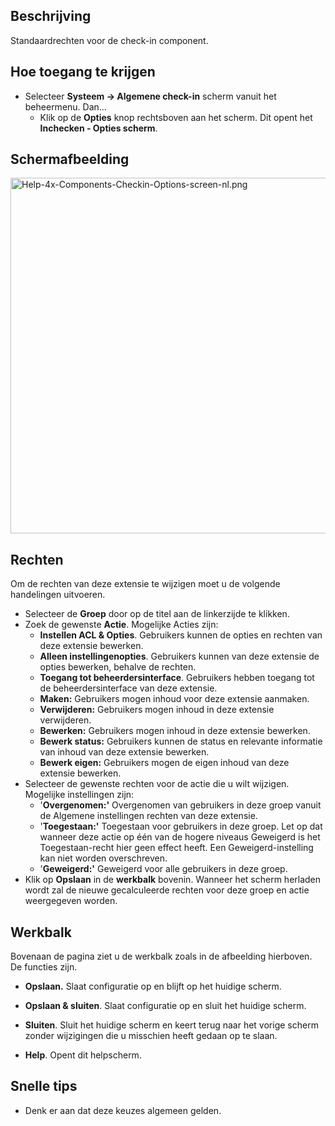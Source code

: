<!-- Filename: Help4.x:Components_Check-in_Configuration / Display title: Componenten -  Check-in - Instellingen -->

## Beschrijving

Standaardrechten voor de check-in component.

## Hoe toegang te krijgen

- Selecteer **Systeem **→** Algemene check-in** scherm vanuit het
  beheermenu. Dan...
  - Klik op de **Opties** knop rechtsboven aan het scherm. Dit opent het
    **Inchecken - Opties scherm**.

## Schermafbeelding

<img
src="https://docs.joomla.org/images/thumb/7/7e/Help-4x-Components-Checkin-Options-screen-nl.png/800px-Help-4x-Components-Checkin-Options-screen-nl.png"
decoding="async"
srcset="https://docs.joomla.org/images/thumb/7/7e/Help-4x-Components-Checkin-Options-screen-nl.png/1200px-Help-4x-Components-Checkin-Options-screen-nl.png 1.5x, https://docs.joomla.org/images/7/7e/Help-4x-Components-Checkin-Options-screen-nl.png 2x"
data-file-width="1249" data-file-height="889" width="800" height="569"
alt="Help-4x-Components-Checkin-Options-screen-nl.png" />

## Rechten

Om de rechten van deze extensie te wijzigen moet u de volgende
handelingen uitvoeren.

- Selecteer de **Groep** door op de titel aan de linkerzijde te klikken.
- Zoek de gewenste **Actie**. Mogelijke Acties zijn:
  - **Instellen ACL & Opties**. Gebruikers kunnen de opties en rechten
    van deze extensie bewerken.
  - **Alleen instellingenopties**. Gebruikers kunnen van deze extensie
    de opties bewerken, behalve de rechten.
  - **Toegang tot beheerdersinterface**. Gebruikers hebben toegang tot
    de beheerdersinterface van deze extensie.
  - **Maken:** Gebruikers mogen inhoud voor deze extensie aanmaken.
  - **Verwijderen:** Gebruikers mogen inhoud in deze extensie
    verwijderen.
  - **Bewerken:** Gebruikers mogen inhoud in deze extensie bewerken.
  - **Bewerk status:** Gebruikers kunnen de status en relevante
    informatie van inhoud van deze extensie bewerken.
  - **Bewerk eigen:** Gebruikers mogen de eigen inhoud van deze extensie
    bewerken.
- Selecteer de gewenste rechten voor de actie die u wilt wijzigen.
  Mogelijke instellingen zijn:
  - '**Overgenomen:'** Overgenomen van gebruikers in deze groep vanuit
    de Algemene instellingen rechten van deze extensie.
  - '**Toegestaan:'** Toegestaan voor gebruikers in deze groep. Let op
    dat wanneer deze actie op één van de hogere niveaus Geweigerd is het
    Toegestaan-recht hier geen effect heeft. Een Geweigerd-instelling
    kan niet worden overschreven.
  - '**Geweigerd:'** Geweigerd voor alle gebruikers in deze groep.
- Klik op **Opslaan** in de **werkbalk** bovenin. Wanneer het scherm
  herladen wordt zal de nieuwe gecalculeerde rechten voor deze groep en
  actie weergegeven worden.

## Werkbalk

Bovenaan de pagina ziet u de werkbalk zoals in de afbeelding hierboven.
De functies zijn.

- **Opslaan.** Slaat configuratie op en blijft op het huidige scherm.

<!-- -->

- **Opslaan & sluiten**. Slaat configuratie op en sluit het huidige
  scherm.

<!-- -->

- **Sluiten**. Sluit het huidige scherm en keert terug naar het vorige
  scherm zonder wijzigingen die u misschien heeft gedaan op te slaan.

<!-- -->

- **Help**. Opent dit helpscherm.

## Snelle tips

- Denk er aan dat deze keuzes algemeen gelden.
